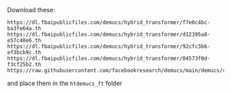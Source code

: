 
Download these:

    https://dl.fbaipublicfiles.com/demucs/hybrid_transformer/f7e0c4bc-ba3fe64a.th
    https://dl.fbaipublicfiles.com/demucs/hybrid_transformer/d12395a8-e57c48e6.th
    https://dl.fbaipublicfiles.com/demucs/hybrid_transformer/92cfc3b6-ef3bcb9c.th
    https://dl.fbaipublicfiles.com/demucs/hybrid_transformer/04573f0d-f3cf25b2.th
    https://raw.githubusercontent.com/facebookresearch/demucs/main/demucs/remote/htdemucs_ft.yaml

and place them in the `htdemucs_ft` folder
